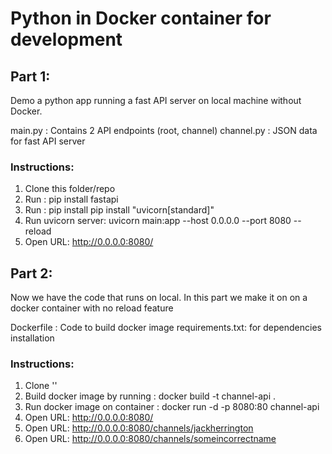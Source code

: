 # Python in Docker container for development

## Part 1:
Demo a python app running a fast API server on local machine without Docker.

main.py : Contains 2 API endpoints (root, channel)
channel.py : JSON data for fast API server

### Instructions:
1. Clone this folder/repo
2. Run : pip install fastapi
3. Run : pip install pip install "uvicorn[standard]"
4. Run uvicorn server:  uvicorn main:app --host 0.0.0.0 --port 8080 --reload
5. Open URL: http://0.0.0.0:8080/

## Part 2:
Now we have the code that runs on local. In this part we make it on on a docker container with no reload feature

Dockerfile : Code to build docker image
requirements.txt: for dependencies installation

### Instructions:
1. Clone ''
2. Build docker image by running :  docker build -t channel-api .
3. Run docker image on container : docker run -d -p 8080:80 channel-api
4. Open URL: http://0.0.0.0:8080/
5. Open URL: http://0.0.0.0:8080/channels/jackherrington
6. Open URL: http://0.0.0.0:8080/channels/someincorrectname

